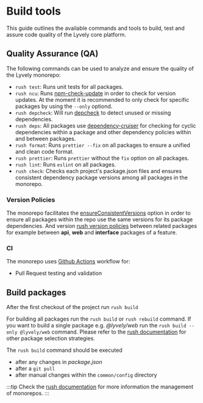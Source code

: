 # Build tools

This guide outlines the available commands and tools to build, test and assure code quality of the Lyvely core platform.

## Quality Assurance (QA)

The following commands can be used to analyze and ensure the quality of the Lyvely monorepo:

- `rush test`: Runs unit tests for all packages.
- `rush ncu`: Runs [npm-check-update](https://github.com/raineorshine/npm-check-updates) in order to check for version updates.
At the moment it is recommended to only check for specific packages by using the `--only` optiond.
- `rush depcheck`: Will run [depcheck](https://github.com/depcheck/depcheck) to detect unused or missing dependencies.
- `rush deps`: All packages use [dependency-cruiser](https://github.com/sverweij/dependency-cruiser) for checking for 
cyclic dependencies within a package and other dependency policies within and between packages.
- `rush format`: Runs `prettier --fix` on all packages to ensure a unified and clean code format.
- `rush prettier`: Runs `prettier` without the `fix` option on all packages.
- `rush lint`: Runs `eslint` on all packages.
- `rush check`: Checks each project's package.json files and ensures consistent dependency package versions among all packages
in the monorepo.

### Version Policies

The monorepo facilitates the [ensureConsistentVersions](https://rushjs.io/pages/maintainer/recommended_settings/#ensureconsistentversions)
option in order to ensure all packages within the repo use the same versions for its package dependencies. 
And version [rush version policies](https://rushjs.io/pages/maintainer/publishing/#3-version-policy) between related packages
for example between **api**, **web** and **interface** packages of a feature.

### CI

The monorepo uses [Github Actions](https://github.com/features/actions) workflow for:

- Pull Request testing and validation

## Build packages

After the first checkout of the project run `rush build`

For building all packages run the `rush build` or `rush rebuild` command. If you want to build a single package e.g.
*@lyvely/web* run the `rush build --only @lyvely/web` command. Please refer to the [rush documentation](https://rushjs.io/pages/developer/selecting_subsets/)
 for other package selection strategies.

The `rush build` command should be executed 
 - after any changes in *package.json* 
 - after a `git pull`
 - after manual changes within the `common/config` directory

:::tip
Check the [rush documentation](https://rushjs.io/pages/developer/) for more information the management of monorepos.
:::